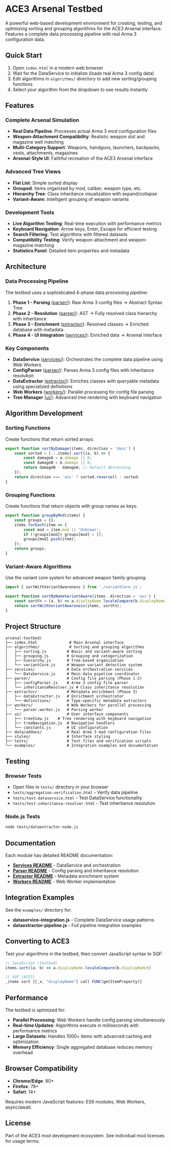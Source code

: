 # ACE3 Arsenal Testbed

A powerful web-based development environment for creating, testing, and optimizing sorting and grouping algorithms for the ACE3 Arsenal interface. Features a complete data processing pipeline with real Arma 3 configuration data.

## Quick Start

1. Open `index.html` in a modern web browser
2. Wait for the DataService to initialize (loads real Arma 3 config data)
3. Edit algorithms in `algorithms/` directory to add new sorting/grouping functions
4. Select your algorithm from the dropdown to see results instantly

## Features

### Complete Arsenal Simulation
- **Real Data Pipeline**: Processes actual Arma 3 mod configuration files
- **Weapon-Attachment Compatibility**: Realistic weapon slot and magazine well matching
- **Multi-Category Support**: Weapons, handguns, launchers, backpacks, vests, attachments, magazines
- **Arsenal-Style UI**: Faithful recreation of the ACE3 Arsenal interface

### Advanced Tree Views
- **Flat List**: Simple sorted display
- **Grouped**: Items organized by mod, caliber, weapon type, etc.
- **Hierarchy Tree**: Class inheritance visualization with expand/collapse
- **Variant-Aware**: Intelligent grouping of weapon variants

### Development Tools
- **Live Algorithm Testing**: Real-time execution with performance metrics
- **Keyboard Navigation**: Arrow keys, Enter, Escape for efficient testing
- **Search Filtering**: Test algorithms with filtered datasets
- **Compatibility Testing**: Verify weapon-attachment and weapon-magazine matching
- **Statistics Panel**: Detailed item properties and metadata

## Architecture

### Data Processing Pipeline

The testbed uses a sophisticated 4-phase data processing pipeline:

1. **Phase 1 - Parsing** ([parser/](parser/)): Raw Arma 3 config files → Abstract Syntax Tree
2. **Phase 2 - Resolution** ([parser/](parser/)): AST → Fully resolved class hierarchy with inheritance
3. **Phase 3 - Enrichment** ([extractor/](extractor/)): Resolved classes → Enriched database with metadata
4. **Phase 4 - UI Integration** ([services/](services/)): Enriched data → Arsenal interface

### Key Components

- **DataService** ([services/](services/)): Orchestrates the complete data pipeline using Web Workers
- **ConfigParser** ([parser/](parser/)): Parses Arma 3 config files with inheritance resolution
- **DataExtractor** ([extractor/](extractor/)): Enriches classes with queryable metadata using specialized definitions
- **Web Workers** ([workers/](workers/)): Parallel processing for config file parsing
- **Tree Manager** ([ui/](ui/)): Advanced tree rendering with keyboard navigation

## Algorithm Development

### Sorting Functions

Create functions that return sorted arrays:

```javascript
export function sortByDamage(items, direction = 'desc') {
    const sorted = [...items].sort((a, b) => {
        const damageA = a.damage || 0;
        const damageB = b.damage || 0;
        return damageB - damageA; // Default descending
    });
    return direction === 'asc' ? sorted.reverse() : sorted;
}
```

### Grouping Functions

Create functions that return objects with group names as keys:

```javascript
export function groupByMod(items) {
    const groups = {};
    items.forEach(item => {
        const mod = item.mod || 'Unknown';
        if (!groups[mod]) groups[mod] = [];
        groups[mod].push(item);
    });
    return groups;
}
```

### Variant-Aware Algorithms

Use the variant core system for advanced weapon family grouping:

```javascript
import { sortWithVariantAwareness } from './variantCore.js';

export function sortByNameVariantAware(items, direction = 'asc') {
    const sortFn = (a, b) => a.displayName.localeCompare(b.displayName);
    return sortWithVariantAwareness(items, sortFn);
}
```

## Project Structure

```
arsenal-testbed/
├── index.html              # Main Arsenal interface
├── algorithms/             # Sorting and grouping algorithms
│   ├── sorting.js         # Basic and variant-aware sorting
│   ├── grouping.js        # Grouping and categorization
│   ├── hierarchy.js       # Tree-based organization
│   └── variantCore.js     # Weapon variant detection system
├── services/              # Data orchestration services
│   └── DataService.js     # Main data pipeline coordinator
├── parser/                # Config file parsing (Phase 1-2)
│   ├── configParser.js    # Arma 3 config file parser
│   └── inheritanceResolver.js # Class inheritance resolution
├── extractor/             # Metadata enrichment (Phase 3)
│   ├── dataExtractor.js   # Enrichment orchestrator
│   └── definitions/       # Type-specific metadata extractors
├── workers/               # Web Workers for parallel processing
│   └── parser.worker.js   # Parsing worker
├── ui/                    # User interface components
│   ├── treeView.js    # Tree rendering with keyboard navigation
│   ├── treeNavigation.js  # Navigation handlers
│   └── constants.js       # UI configuration
├── data/addons/           # Real Arma 3 mod configuration files
├── styles/                # Interface styling
├── tests/                 # Test files and verification scripts
└── examples/              # Integration examples and documentation
```

## Testing

### Browser Tests
- Open files in `tests/` directory in your browser
- `tests/aggregation-verification.html` - Verify data pipeline
- `tests/test-dataservice.html` - Test DataService functionality
- `tests/test-inheritance-resolver.html` - Test inheritance resolution

### Node.js Tests
```bash
node tests/dataextractor-node.js
```

## Documentation

Each module has detailed README documentation:

- **[Services README](services/README.md)** - DataService and orchestration
- **[Parser README](parser/README.md)** - Config parsing and inheritance resolution  
- **[Extractor README](extractor/README.md)** - Metadata enrichment system
- **[Workers README](workers/README.md)** - Web Worker implementation

## Integration Examples

See the `examples/` directory for:
- **dataservice-integration.js** - Complete DataService usage patterns
- **dataextractor-pipeline.js** - Full pipeline integration examples

## Converting to ACE3

Test your algorithms in the testbed, then convert JavaScript syntax to SQF:

```javascript
// JavaScript (testbed)
items.sort((a, b) => a.displayName.localeCompare(b.displayName))

// SQF (ACE3)
_items sort {[_x, "displayName"] call FUNC(getItemProperty)}
```

## Performance

The testbed is optimized for:
- **Parallel Processing**: Web Workers handle config parsing simultaneously
- **Real-time Updates**: Algorithms execute in milliseconds with performance metrics
- **Large Datasets**: Handles 1000+ items with advanced caching and optimization
- **Memory Efficiency**: Single aggregated database reduces memory overhead

## Browser Compatibility

- **Chrome/Edge**: 80+
- **Firefox**: 78+  
- **Safari**: 14+

Requires modern JavaScript features: ES6 modules, Web Workers, async/await.

## License

Part of the ACE3 mod development ecosystem. See individual mod licenses for usage terms.